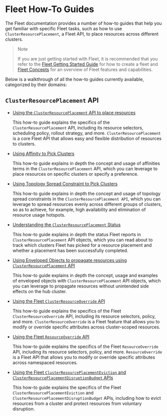 # Fleet How-To Guides

The Fleet documentation provides a number of how-to guides that help you get familiar with
specific Fleet tasks, such as how to use `ClusterResourcePlacement`, a Fleet API, to place
resources across different clusters.

> Note
>
> If you are just getting started with Fleet, it is recommended that you refer to the
> [Fleet Getting Started Guide](../../README.md) for how to create a fleet and [Fleet Concepts](../concepts/README.md) 
> for an overview of Fleet features and capabilities.

Below is a walkthrough of all the how-to guides currently available, categorized by their
domains:

## `ClusterResourcePlacement` API

* [Using the `ClusterResourcePlacement` API to place resources](crp.md)

    This how-to guide explains the specifics of the `ClusterResourcePlacement` API, including its
    resource selectors, scheduling policy, rollout strategy, and more. `ClusterResourcePlacement`
    is a core Fleet API that allows easy and flexible distribution of resources to clusters. 

* [Using Affinity to Pick Clusters](affinities.md)

    This how-to guide explains in depth the concept and usage of affinities terms in the
    `ClusterResourcePlacement` API, which you can leverage to place resources on specific
    clusters or specify a preference.

* [Using Topology Spread Constraint to Pick Clusters](topology-spread-constraints.md)

    This how-to guide explains in depth the concept and usage of topology spread constraints
    in the `ClusterResourcePlacement API`, which you can leverage to spread resources evenly
    across different groups of clusters, so as to achieve, for example, high availability and
    elimination of resource usage hotspots.

* [Understanding the `ClusterResourcePlacement` Status](crp-status.md)

    This how-to guide explains in depth the status Fleet reports in `ClusterResourcePlacement`
    API objects, which you can read about to track which clusters Fleet has picked for a
    resource placement and whether a placement has been successfully completed.

* [Using Enveloped Objects to propagate resources using `ClusterResourcePlacement` API](envelope-object.md)

  This how-to guide explains in depth the concept, usage and examples of enveloped objects with 
 `ClusterResourcePlacement` API objects, which you can leverage to propagate resources without 
  unintended side effects on the hub cluster.

* [Using the Fleet `ClusterResourceOverride` API](cluster-resource-override.md)

    This how-to guide explains the specifics of the Fleet `ClusterResourceOverride` API, including
    its resource selectors, policy, and more. `ClusterResourceOverride` is a Fleet feature that
    allows you to modify or override specific attributes across cluster-scoped resources.

* [Using the Fleet `ResourceOverride` API](resource-override.md)
    
    This how-to guide explains the specifics of the Fleet `ResourceOverride` API, including its
    resource selectors, policy, and more. `ResourceOverride` is a Fleet API that allows you to
    modify or override specific attributes across namespaced resources.

* [Using the Fleet `ClusterResourcePlacementEviction` and `ClusterResourcePlacementDisruptionBudget` APIs](eviction-placement-disruption-budget.md)

    This how-to guide explains the specifics of the Fleet `ClusterResourcePlacementEviction` and
    `ClusterResourcePlacementDisruptionBudget` APIs, including how to evict resources from a
    cluster and protect resources from voluntary disruption.